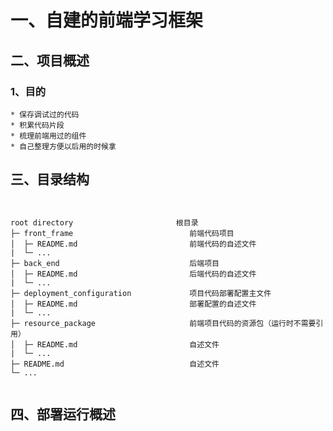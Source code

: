 # 一、自建的前端学习框架

## 二、项目概述

### 1、目的
    * 保存调试过的代码
    * 积累代码片段
    * 梳理前端用过的组件
    * 自己整理方便以后用的时候拿

## 三、目录结构

<pre><code>

root directory                       根目录
├─ front_frame                          前端代码项目
│  ├─ README.md                         前端代码的自述文件
|  └─ ...
├─ back_end                             后端项目
│  ├─ README.md                         后端代码的自述文件
|  └─ ...
├─ deployment_configuration             项目代码部署配置主文件
│  ├─ README.md                         部署配置的自述文件
|  └─ ...
├─ resource_package                     前端项目代码的资源包（运行时不需要引用）
│  ├─ README.md                         自述文件
|  └─ ...
├─ README.md                            自述文件
└─ ...

</code></pre>



## 四、部署运行概述

